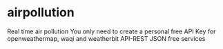 # airpollution
Real time air pollution
You only need to create a personal free API Key for openweathermap, waqi and weatherbit API-REST JSON free services
